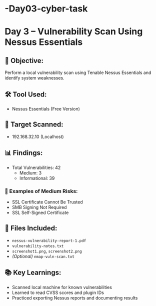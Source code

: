# -Day03-cyber-task
# Day 3 – Vulnerability Scan Using Nessus Essentials

## 🎯 Objective:
Perform a local vulnerability scan using Tenable Nessus Essentials and identify system weaknesses.

## 🛠 Tool Used:
- Nessus Essentials (Free Version)

## 🎯 Target Scanned:
- 192.168.32.10 (Localhost)

## 📊 Findings:
- Total Vulnerabilities: 42  
  - Medium: 3  
  - Informational: 39

### 🛑 Examples of Medium Risks:
- SSL Certificate Cannot Be Trusted
- SMB Signing Not Required
- SSL Self-Signed Certificate

## 📂 Files Included:
- `nessus-vulnerability-report-1.pdf`
- `vulnerability-notes.txt`
- `screenshot1.png`, `screenshot2.png`
- *(Optional)* `nmap-vuln-scan.txt`

## 📚 Key Learnings:
- Scanned local machine for known vulnerabilities
- Learned to read CVSS scores and plugin IDs
- Practiced exporting Nessus reports and documenting results
